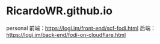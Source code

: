 # RicardoWR.github.io
personal
前端：https://logi.im/front-end/scf-fodi.html
后端：https://logi.im/back-end/fodi-on-cloudflare.html
